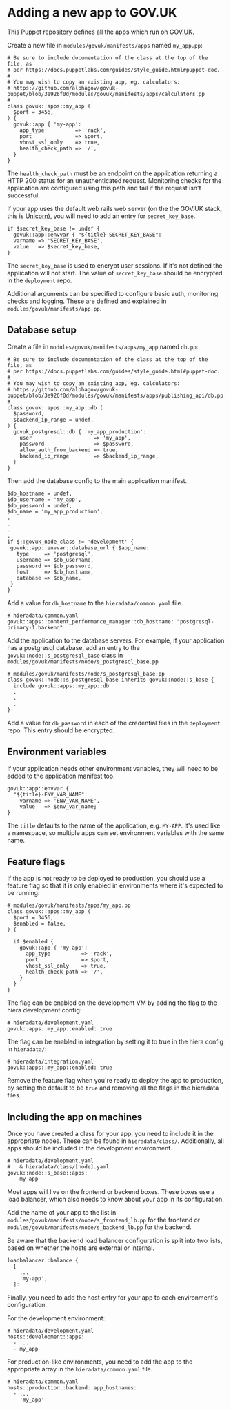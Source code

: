 # Adding a new app to GOV.UK

This Puppet repository defines all the apps which run on GOV.UK.

Create a new file in `modules/govuk/manifests/apps` named `my_app.pp`:

```
# Be sure to include documentation of the class at the top of the file, as
# per https://docs.puppetlabs.com/guides/style_guide.html#puppet-doc.
#
# You may wish to copy an existing app, eg. calculators:
# https://github.com/alphagov/govuk-puppet/blob/3e926f0d/modules/govuk/manifests/apps/calculators.pp
#
class govuk::apps::my_app (
  $port = 3456,
) {
  govuk::app { 'my-app':
    app_type          => 'rack',
    port              => $port,
    vhost_ssl_only    => true,
    health_check_path => '/',
  }
}
```

The `health_check_path` must be an endpoint on the application returning a
HTTP 200 status for an unauthenticated request. Monitoring checks for the application are
configured using this path and fail if the request isn't successful.

If your app uses the default web rails web server (on the the GOV.UK stack, this is [Unicorn](https://rubygems.org/gems/unicorn/versions/5.1.0)), you will need to add an entry for `secret_key_base`.

```
if $secret_key_base != undef {
  govuk::app::envvar { "${title}-SECRET_KEY_BASE":
  varname => 'SECRET_KEY_BASE',
  value   => $secret_key_base,
}
```

The `secret_key_base` is used to encrypt user sessions. If it's not defined the application will not start. The value of
`secret_key_base` should be encrypted in the `deployment` repo.

Additional arguments can be specified to configure basic auth, monitoring checks and logging.
These are defined and explained in `modules/govuk/manifests/app.pp`.

## Database setup

Create a file in `modules/govuk/manifests/apps/my_app` named `db.pp`:

```
# Be sure to include documentation of the class at the top of the file, as
# per https://docs.puppetlabs.com/guides/style_guide.html#puppet-doc.
#
# You may wish to copy an existing app, eg. calculators:
# https://github.com/alphagov/govuk-puppet/blob/3e926f0d/modules/govuk/manifests/apps/publishing_api/db.pp
#
class govuk::apps::my_app::db (
  $password,
  $backend_ip_range = undef,
) {
  govuk_postgresql::db { 'my_app_production':
    user                    => 'my_app',
    password                => $password,
    allow_auth_from_backend => true,
    backend_ip_range        => $backend_ip_range,
  }
}
```

Then add the database config to the main application manifest.

```
$db_hostname = undef,
$db_username = 'my_app',
$db_password = undef,
$db_name = 'my_app_production',
.
.
.
.
if $::govuk_node_class != 'development' {
 govuk::app::envvar::database_url { $app_name:
   type     => 'postgresql',
   username => $db_username,
   password => $db_password,
   host     => $db_hostname,
   database => $db_name,
 }
}
```

Add a value for `db_hostname` to the `hieradata/common.yaml` file.

```
# hieradata/common.yaml
govuk::apps::content_performance_manager::db_hostname: "postgresql-primary-1.backend"
```

Add the application to the database servers. For example, if your application has a
postgresql database, add an entry to the `govuk::node::s_postgresql_base` class in `modules/govuk/manifests/node/s_postgresql_base.pp`

```
# modules/govuk/manifests/node/s_postgresql_base.pp
class govuk::node::s_postgresql_base inherits govuk::node::s_base {
  include govuk::apps::my_app::db
  .
  .
  .
}
```

Add a value for `db_password` in each of the credential files in the `deployment` repo.
This entry should be encrypted.

## Environment variables

If your application needs other environment variables, they will need to be added to
the application manifest too.

```
govuk::app::envvar {
  "${title}-ENV_VAR_NAME":
    varname => 'ENV_VAR_NAME',
    value   => $env_var_name;
}
```

The `title` defaults to the name of the application, e.g. `MY-APP`. It's used like a namespace,
so multiple apps can set environment variables with the same name.

## Feature flags

If the app is not ready to be deployed to production, you should use a feature
flag so that it is only enabled in environments where it's expected to be running:

```
# modules/govuk/manifests/apps/my_app.pp
class govuk::apps::my_app (
  $port = 3456,
  $enabled = false,
) {

  if $enabled {
    govuk::app { 'my-app':
      app_type          => 'rack',
      port              => $port,
      vhost_ssl_only    => true,
      health_check_path => '/',
    }
  }
}
```

The flag can be enabled on the development VM by adding the flag to the hiera
development config:

```
# hieradata/development.yaml
govuk::apps::my_app::enabled: true
```

The flag can be enabled in integration by setting it to true in the hiera
config in `hieradata/`:

```
# hieradata/integration.yaml
govuk::apps::my_app::enabled: true
```

Remove the feature flag when you're ready to deploy the app to production, by
setting the default to be `true` and removing all the flags in the hieradata
files.

## Including the app on machines

Once you have created a class for your app, you need to include it in the appropriate nodes.
These can be found in `hieradata/class/`. Additionally, all apps
should be included in the development environment.

```
# hieradata/development.yaml
#   & hieradata/class/[node].yaml
govuk::node::s_base::apps:
  - my_app
```

Most apps will live on the frontend or backend boxes. These boxes use a load balancer, which
also needs to know about your app in its configuration.

Add the name of your app to the list in `modules/govuk/manifests/node/s_frontend_lb.pp` for
the frontend or `modules/govuk/manifests/node/s_backend_lb.pp` for the backend.

Be aware that the backend load balancer configuration is split into two lists, based
on whether the hosts are external or internal.

```
loadbalancer::balance {
  [
    ...
    'my-app',
  ]:
```

Finally, you need to add the host entry for your app to each environment's configuration.

For the development environment:

```
# hieradata/development.yaml
hosts::development::apps:
  - ...
  - my_app
```

For production-like environments, you need to add the app to the appropriate
array in the `hieradata/common.yaml` file.

```
# hieradata/common.yaml
hosts::production::backend::app_hostnames:
  - ...
  - 'my_app'
```
